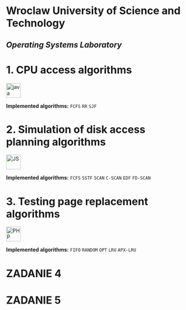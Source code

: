 # Wroclaw University of Science and Technology
## *Operating Systems Laboratory*

# **1. CPU access algorithms**
<img src="https://github.com/radzikoska123/radzikoska123/blob/main/icons/java.png" alt="java" width="40"/>

**Implemented algorithms:**
`FCFS`
`RR`
`SJF`
# **2. Simulation of disk access planning algorithms**
<img src="https://github.com/radzikoska123/radzikoska123/blob/main/icons/js.png" alt="JS" width="40"/>

**Implemented algorithms:**
`FCFS`
`SSTF`
`SCAN`
`C-SCAN`
`EDF`
`FD-SCAN`
# **3. Testing page replacement algorithms**
<img src="https://github.com/radzikoska123/radzikoska123/blob/main/icons/php.png" alt="PHP" width="40"/>

**Implemented algorithms:**
`FIFO`
`RANDOM`
`OPT`
`LRU`
`APX-LRU`
# **ZADANIE 4**
# **ZADANIE 5**
